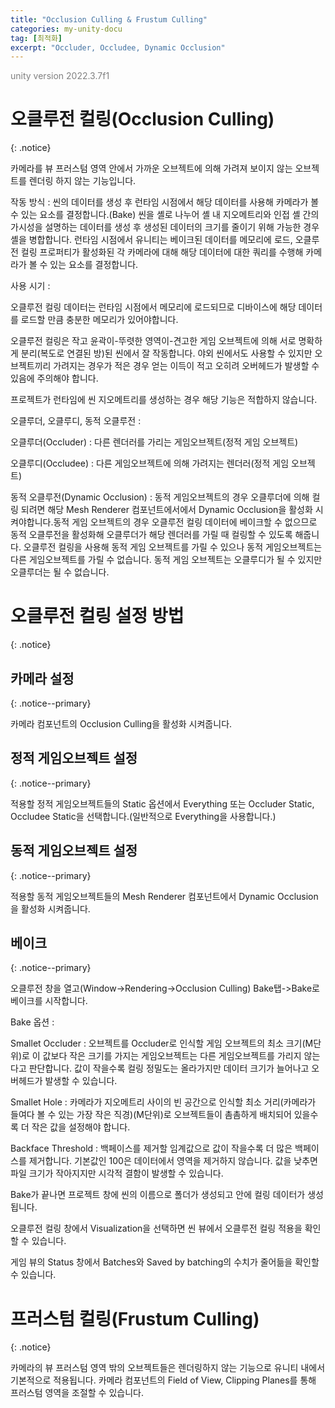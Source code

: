 ```yaml
---
title: "Occlusion Culling & Frustum Culling"
categories: my-unity-docu
tag: [최적화]
excerpt: "Occluder, Occludee, Dynamic Occlusion"
---
```





<span style="color:gray">unity version 2022.3.7f1</span>




# 오클루전 컬링(Occlusion Culling)
{: .notice}

카메라를 뷰 프러스텀 영역 안에서 가까운 오브젝트에 의해 가려져 보이지 않는 오브젝트를 렌더링 하지 않는 기능입니다.

<span class="li-1"><span class="color-keyword">작동 방식</span> : 씬의 데이터를 생성 후 런타임 시점에서 해당 데이터를 사용해 카메라가 볼 수 있는 요소를 결정합니다.(Bake) 씬을 셸로 나누어 셸 내 지오메트리와 인접 셸 간의 가시성을 설명하는 데이터를 생성 후 생성된 데이터의 크기를 줄이기 위해 가능한 경우 셸을 병합합니다. 런타임 시점에서 유니티는 베이크된 데이터를 메모리에 로드, 오클루전 컬링 프로퍼티가 활성화된 각 카메라에 대해 해당 데이터에 대한 쿼리를 수행해 카메라가 볼 수 있는 요소를 결정합니다.</span>

<span class="li-1"><span class="color-keyword">사용 시기</span> :</span>

<span class="li-2">오클루전 컬링 데이터는 런타임 시점에서 메모리에 로드되므로 디바이스에 해당 데이터를 로드할 만큼 충분한 메모리가 있어야합니다.</span>

<span class="li-2">오클루전 컬링은 작고 윤곽이-뚜렷한 영역이-견고한 게임 오브젝트에 의해 서로 명확하게 분리(복도로 연결된 방)된 씬에서 잘 작동합니다. 야외 씬에서도 사용할 수 있지만 오브젝트끼리 가려지는 경우가 적은 경우 얻는 이득이 적고 오히려 <span class="color-string">오버헤드</span>가 발생할 수 있음에 주의해야 합니다.</span>

<span class="li-2">프로젝트가 런타임에 씬 지오메트리를 생성하는 경우 해당 기능은 적합하지 않습니다.</span>

<span class="li-1"><span class="color-keyword">오클루더, 오클루디, 동적 오클루전</span> :</span>

<span class="li-2"><span class="color-variable">오클루더(Occluder)</span> : 다른 렌더러를 가리는 게임오브젝트(정적 게임 오브젝트)</span>

<span class="li-2"><span class="color-variable">오클루디(Occludee)</span> : 다른 게임오브젝트에 의해 가려지는 렌더러(정적 게임 오브젝트)</span>

<span class="li-2"><span class="color-variable">동적 오클루전(Dynamic Occlusion)</span> : 동적 게임오브젝트의 경우 오클루더에 의해 컬링 되려면 해당 Mesh Renderer 컴포넌트에서에서  <span class="color-string">Dynamic Occlusion</span>을 활성화 시켜야합니다.<span class="color-comment">동적 게임 오브젝트의 경우 오클루전 컬링 데이터에 베이크할 수 없으므로 동적 오클루전을 활성화해 오클루더가 해당 렌더러를 가릴 때 컬링할 수 있도록 해줍니다. 오클루전 컬링을 사용해 동적 게임 오브젝트를 가릴 수 있으나 동적 게임오브젝트는 다른 게임오브젝트를 가릴 수 없습니다. 동적 게임 오브젝트는 오클루디가 될 수 있지만 오클루더는 될 수 없습니다.</span></span>




# 오클루전 컬링 설정 방법
{: .notice}




## 카메라 설정
{: .notice--primary}

카메라 컴포넌트의 <span class="color-string">Occlusion Culling</span>을 활성화 시켜줍니다.




## 정적 게임오브젝트 설정
{: .notice--primary}

적용할 정적 게임오브젝트들의 <span class="color-string">Static</span> 옵션에서 Everything 또는 Occluder Static, Occludee Static을 선택합니다.<span class="color-comment">(일반적으로 Everything을 사용합니다.)</span>




## 동적 게임오브젝트 설정
{: .notice--primary}

적용할 동적 게임오브젝트들의 Mesh Renderer 컴포넌트에서 <span class="color-string">Dynamic Occlusion</span>을 활성화 시켜줍니다.




## 베이크
{: .notice--primary}

오클루전 창을 열고(<span class="color-control">Window</span>-><span class="color-control">Rendering</span>-><span class="color-control">Occlusion Culling</span>)
Bake탭-><span class="color-control">Bake</span>로 베이크를 시작합니다.

<span class="li-1"><span class="color-keyword">Bake 옵션</span> :</span>

<span class="li-2"><span class="color-variable">Smallet Occluder</span> : 오브젝트를 Occluder로 인식할 게임 오브젝트의 최소 크기(M단위)로 이 값보다 작은 크기를 가지는 게임오브젝트는 다른 게임오브젝트를 가리지 않는다고 판단합니다. 값이 작을수록 컬링 정밀도는 올라가지만 데이터 크기가 늘어나고 <span class="color-string">오버헤드</span>가 발생할 수 있습니다.</span>

<span class="li-2"><span class="color-variable">Smallet Hole</span> : 카메라가 지오메트리 사이의 빈 공간으로 인식할 최소 거리(카메라가 들여다 볼 수 있는 가장 작은 직경)(M단위)로 오브젝트들이 촘촘하게 배치되어 있을수록 더 작은 값을 설정해야 합니다.</span>

<span class="li-2"><span class="color-variable">Backface Threshold</span> : 백페이스를 제거할 임계값으로 값이 작을수록 더 많은 백페이스를 제거합니다. 기본값인 100은 데이터에서 영역을 제거하지 않습니다. 값을 낮추면 파일 크기가 작아지지만 시각적 결함이 발생할 수 있습니다.</span>

Bake가 끝나면 프로젝트 창에 씬의 이름으로 폴더가 생성되고 안에 컬링 데이터가 생성됩니다.

오클루전 컬링 창에서 Visualization을 선택하면 씬 뷰에서 오클루전 컬링 적용을 확인할 수 있습니다.

게임 뷰의 Status 창에서 Batches와 Saved by batching의 수치가 줄어듦을 확인할 수 있습니다.




# 프러스텀 컬링(Frustum Culling)
{: .notice}

카메라의 뷰 프러스텀 영역 밖의 오브젝트들은 렌더링하지 않는 기능으로 유니티 내에서 기본적으로 적용됩니다. 카메라 컴포넌트의 <span class="color-string">Field of View, Clipping Planes</span>를 통해 프러스텀 영역을 조절할 수 있습니다.